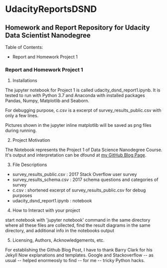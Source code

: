 # UdacityReportsDSND

## Homework and Report Repository for Udacity Data Scientist Nanodegree

Table of Contents:
+ Report and Homework Project 1

### Report and Homework Project 1

1. Installations

The jupyter notebook for Project 1 is called udacity_dsnd_report1.ipynb.
It is tested to run with Python 3.7 and Anaconda with installed packages Pandas, Numpy, Matplotlib and Seaborn.

For debugging purpose, c.csv is a excerpt of survey_results_public.csv with only a few lines.

Pictures shown in the jupyter inline matplotlib will be saved as png files during running.

2. Project Motivation

The Notebook represents the Project 1 of Data Science Nanodegree Course. It's output and interpretation can be dfound at [my GitHub Blog Page](https://ubiquarum66.github.io/).

3. File Descriptions

+ survey_results_public.csv : 2017 Stack Overflow user survey
+ survey_results_schema.csv : 2017 schema questions and categories of survey
+ c.csv : shortened excerpt of survey_results_public.csv for debug purposes
+ udacity_dsnd_report1.ipynb : notebook

4. How to Interact with your project

start notebook with 'jupyter notebook' command in the same directory where all these files are collected,
find the result diagrams in the same directory,  and additional info in the notebooks output

5. Licensing, Authors, Acknowledgements, etc.

For establishing the Github Blog Post, I have to thank Barry Clark for his Jekyll Now explanations and templates.
Google and Stackoverflow -- as usual -- helped enormeosly to find -- for me -- tricky Python hacks.
